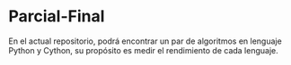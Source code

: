 # Parcial-Final
En el actual repositorio, podrá encontrar un par de algoritmos en lenguaje Python y Cython, su propósito es medir el rendimiento de cada lenguaje. 
